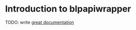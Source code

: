 # Introduction to blpapiwrapper

TODO: write [great documentation](http://jacobian.org/writing/what-to-write/)
